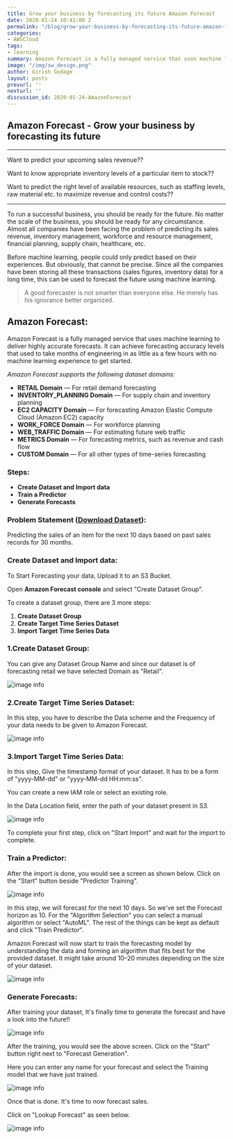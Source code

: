 ```yaml
---
title: Grow your business by forecasting its future Amazon Forecast 
date: 2020-01-24 10:41:00 Z
permalink: "/blog/grow-your-business-by-forecasting-its-future-amazon-forecast"
categories:
- AWSCloud
tags:
- learning
summary: Amazon Forecast is a fully managed service that uses machine learning to deliver highly accurate forecasts. It can achieve forecasting accuracy levels that used to take months of engineering in as little as a few hours with no machine learning experience to get started.
image: "/img/sw_design.png"
author: Girish Godage
layout: posts
prevurl: ''
nexturl: ''
discussion_id: 2020-01-24-AmazonForecast
---
```


## Amazon Forecast -  Grow your business by forecasting its future

---

Want to predict your upcoming sales revenue??

Want to know appropriate inventory levels of a particular item to stock??

Want to predict the right level of available resources, such as staffing levels, raw material etc. to maximize revenue and control costs??

---

To run a successful business, you should be ready for the future. No matter the scale of the business, you should be ready for any circumstance. Almost all companies have been facing the problem of predicting its sales revenue, inventory management, workforce and resource management, financial planning, supply chain, healthcare, etc.

Before machine learning, people could only predict based on their experiences. But obviously, that cannot be precise. Since all the companies have been storing all these transactions (sales figures, inventory data) for a long time, this can be used to forecast the future using machine learning.

> A good forecaster is not smarter than everyone else. He merely has his ignorance better organized.

## Amazon Forecast:

Amazon Forecast is a fully managed service that uses machine learning to deliver highly accurate forecasts. It can achieve forecasting accuracy levels that used to take months of engineering in as little as a few hours with no machine learning experience to get started.

*Amazon Forecast supports the following dataset domains:*

* **RETAIL Domain** — For retail demand forecasting
* **INVENTORY_PLANNING Domain** — For supply chain and inventory planning
* **EC2 CAPACITY Domain** — For forecasting Amazon Elastic Compute Cloud (Amazon EC2) capacity
* **WORK_FORCE Domain** — For workforce planning
* **WEB_TRAFFIC Domain** — For estimating future web traffic
* **METRICS Domain** — For forecasting metrics, such as revenue and cash flow
* **CUSTOM Domain** — For all other types of time-series forecasting

### Steps:

* **Create Dataset and Import data**
* **Train a Predictor**
* **Generate Forecasts**
  
### Problem Statement ([Download Dataset](https://drive.google.com/open?id=1vel5vEv12hW5QM8SMiThbFPKoAbpNL7F)):

Predicting the sales of an item for the next 10 days based on past sales records for 30 months.

### Create Dataset and Import data:

To Start Forecasting your data, Upload it to an S3 Bucket.

Open **Amazon Forecast console** and select "Create Dataset Group".

To create a dataset group, there are 3 more steps:

  1. **Create Dataset Group**
  2. **Create Target Time Series Dataset**
  3. **Import Target Time Series Data**

### 1.Create Dataset Group:

You can give any Dataset Group Name and since our dataset is of forecasting retail we have selected Domain as "Retail".

![image info](/img/awscloud/11/1_T0zQWSxDGPxfySrGi_sdhw.png)


### 2.Create Target Time Series Dataset:

In this step, you have to describe the Data scheme and the Frequency of your data needs to be given to Amazon Forecast.

![image info](/img/awscloud/11/1_HxGfagvGpJOp0f11pnzeEQ.png)

### 3.Import Target Time Series Data:

In this step, Give the timestamp format of your dataset. It has to be a form of "yyyy-MM-dd" or "yyyy-MM-dd HH:mm:ss".

You can create a new IAM role or select an existing role.

In the Data Location field, enter the path of your dataset present in S3.

![image info](/img/awscloud/11/1_XW4MCKIUNBQ1wX3vA2_2Iw.png)

To complete your first step, click on "Start Import" and wait for the import to complete.

### Train a Predictor:

After the import is done, you would see a screen as shown below. Click on the "Start" button beside "Predictor Training".

![image info](/img/awscloud/11/1_AqJFbioVP_GBSdGEGBa8Kw.png)

In this step, we will forecast for the next 10 days. So we've set the Forecast horizon as 10. For the "Algorithm Selection" you can select a manual algorithm or select "AutoML". The rest of the things can be kept as default and click "Train Predictor".

Amazon Forecast will now start to train the forecasting model by understanding the data and forming an algorithm that fits best for the provided dataset. It might take around 10–20 minutes depending on the size of your dataset.

![image info](/img/awscloud/11/1_JfjomGjqHuAuMpg2PlBOvw.png)

### Generate Forecasts:

After training your dataset, It's finally time to generate the forecast and have a look into the future!!

![image info](/img/awscloud/11/1_79SgZBhVXO7l6nzq5rmheg.png)


After the training, you would see the above screen. Click on the "Start" button right next to "Forecast Generation".

Here you can enter any name for your forecast and select the Training model that we have just trained.

![image info](/img/awscloud/11/1_DjLCbgSe42NOUl2bvlQ5Hg.png)

Once that is done. It's time to now forecast sales.

Click on "Lookup Forecast" as seen below.

![image info](/img/awscloud/11/1_bUapDWkcRcviTJk8ypPWMQ.png)

